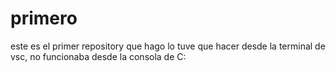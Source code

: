 # primero

este es el primer repository que hago
lo tuve que hacer desde la terminal de vsc, no funcionaba desde la consola de C:
